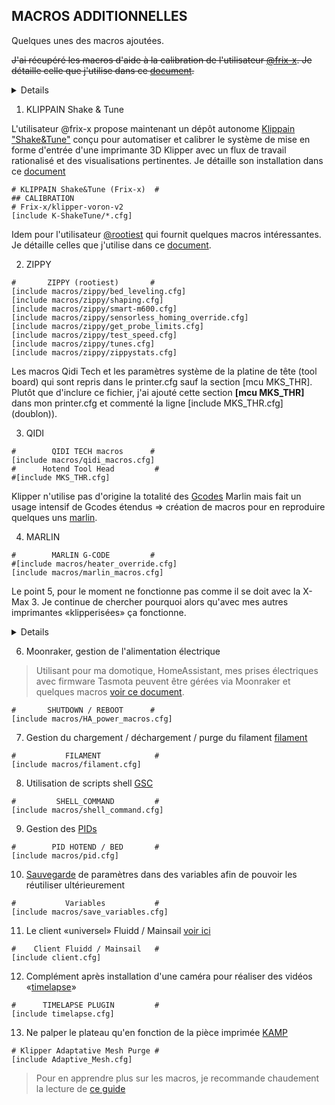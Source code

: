 ## MACROS ADDITIONNELLES

Quelques unes des macros ajoutées. 

~~J'ai récupéré les macros d'aide à la calibration de l'utilisateur [@frix-x](https://github.com/Frix-x/klippain). Je détaille celle que j'utilise dans ce [document](./klippain.md).~~

<details>
  
~~1. KLIPPAIN
#       KLIPPAIN (Frix-x)       #
## CALIBRATION
# Frix-x/klipper-voron-v2
[include macros/klippain/*.cfg]
~~

</details>

1. KLIPPAIN Shake & Tune

L'utilisateur @frix-x propose maintenant un dépôt autonome [Klippain "Shake&Tune"](https://github.com/Frix-x/klippain-shaketune/tree/main) conçu pour automatiser et calibrer le système de mise en forme d'entrée d'une imprimante 3D Klipper avec un flux de travail rationalisé et des visualisations pertinentes. Je détaille son installation dans ce [document](./shakeandtune.md) 

```
# KLIPPAIN Shake&Tune (Frix-x)  #
## CALIBRATION
# Frix-x/klipper-voron-v2
[include K-ShakeTune/*.cfg]
```

Idem pour l'utilisateur [@rootiest](https://github.com/rootiest/zippy-klipper_config) qui fournit quelques macros intéressantes. Je détaille celles que j'utilise dans ce [document](./zippy.md).

2. ZIPPY

```
#       ZIPPY (rootiest)       #
[include macros/zippy/bed_leveling.cfg]
[include macros/zippy/shaping.cfg]
[include macros/zippy/smart-m600.cfg]
[include macros/zippy/sensorless_homing_override.cfg]
[include macros/zippy/get_probe_limits.cfg]
[include macros/zippy/test_speed.cfg]
[include macros/zippy/tunes.cfg]
[include macros/zippy/zippystats.cfg]
```

Les macros Qidi Tech et les paramètres système de la platine de tête (tool board) qui sont repris dans le printer.cfg sauf la section [mcu MKS_THR]. Plutôt que d'inclure ce fichier, j'ai ajouté cette section **[mcu MKS_THR]** dans mon printer.cfg et commenté la ligne [include MKS_THR.cfg] (doublon)).

3. QIDI

```
#        QIDI TECH macros      #
[include macros/qidi_macros.cfg]
#      Hotend Tool Head         #
#[include MKS_THR.cfg]
```

Klipper n'utilise pas d'origine la totalité des [Gcodes](https://www.klipper3d.org/fr/G-Codes.html#g-codes) Marlin mais fait un usage intensif de Gcodes étendus => création de macros pour en reproduire quelques uns [marlin](./marlin.md).

4. MARLIN

```
#        MARLIN G-CODE         #
#[include macros/heater_override.cfg]
[include macros/marlin_macros.cfg]
```

Le point 5, pour le moment ne fonctionne pas comme il se doit avec la X-Max 3. Je continue de chercher pourquoi alors qu'avec mes autres imprimantes «klipperisées» ça fonctionne.
<details>
  
5. [Mises à l'origine conditionnelle](./homing-alt.md)

```
#            HOMING            #
[include macros/homing_alternate.cfg]
```

</details>


6. Moonraker, gestion de l'alimentation électrique

>  Utilisant pour ma domotique, HomeAssistant, mes prises électriques avec firmware Tasmota peuvent être gérées via Moonraker et quelques macros [voir ce document](../Upgrades/ha.md).   

```
#       SHUTDOWN / REBOOT      #
[include macros/HA_power_macros.cfg]
```

7. Gestion du chargement / déchargement / purge du filament [filament](filament.md) 

```
#           FILAMENT            #
[include macros/filament.cfg]
```

8. Utilisation de scripts shell [GSC](../Upgrades/gcode_shell_command.md)

```
#         SHELL_COMMAND         #
[include macros/shell_command.cfg]
```

9. Gestion des [PIDs](./pids.md)

```
#        PID HOTEND / BED       #
[include macros/pid.cfg]
```

10. [Sauvegarde](variables.md) de paramètres dans des variables afin de pouvoir les réutiliser ultérieurement

```
#           Variables           #
[include macros/save_variables.cfg]
```

11. Le client «universel» Fluidd / Mainsail [voir ici](./fluidd-mainsail-client.md)

```
#    Client Fluidd / Mainsail   #
[include client.cfg]
```

12. Complément après installation d'une caméra pour réaliser des vidéos «[timelapse](../Upgrades/timelapse.md)»

```
#      TIMELAPSE PLUGIN         #
[include timelapse.cfg]
```

13. Ne palper le plateau qu'en fonction de la pièce imprimée [KAMP](./kamp.md)

```
# Klipper Adaptative Mesh Purge #
[include Adaptive_Mesh.cfg]
```

> Pour en apprendre plus sur les macros, je recommande chaudement la lecture de [ce guide](https://github.com/rootiest/zippy_guides/blob/main/guides/macros.md)

